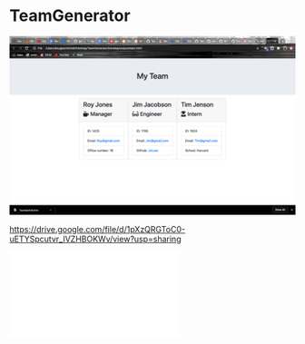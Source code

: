 # TeamGenerator

![](Assets/TeamGenSS.png)

https://drive.google.com/file/d/1pXzQRGToC0-uETYSpcutvr_IVZHBOKWv/view?usp=sharing

![](Assets/generatedReadme.md)
